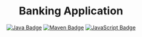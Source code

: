 <h1 align="center">Banking Application</h1>

<div align="center">
  
[![Java Badge](https://img.shields.io/badge/-Java-blue?style=for-the-badge&labelColor=blue&logo=java&logoColor=purple)](#)
[![Maven Badge](https://img.shields.io/badge/-Maven-yellow?style=for-the-badge&labelColor=yellow&logo=java&logoColor=black)](#)
[![JavaScript Badge](https://img.shields.io/badge/-Javascript-3C873A?style=for-the-badge&labelColor=3C873A&logo=javascript&logoColor=black)](#)

</div>
